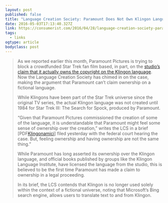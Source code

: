 ```yaml
---
layout: post 
published: false 
title: "Language Creation Society: Paramount Does Not Own Klingon Language – Consumerist" 
date: 2016-05-03T17:13:40.327Z 
link: https://consumerist.com/2016/04/28/language-creation-society-paramount-does-not-own-klingon-language/ 
tags:
  - links
ogtype: article 
bodyclass: post 
---
```


> As we reported earlier this month, Paramount Pictures is trying to block a crowdfunded Star Trek fan film based, in part, on the [studio’s claim that it actually owns the copyright on the Klingon language](https://consumerist.com/2016/04/14/is-the-klingon-language-protected-by-copyright-paramount-thinks-so/). Now the Language Creation Society has chimed in on the case, making the argument that Paramount can’t claim ownership on a fictional language.
> 
> While Klingons have been part of the Star Trek universe since the original TV series, the actual Klingon language was not created until 1984 for Star Trek III: The Search for Spock, produced by Paramount.
> 
> “Given that Paramount Pictures commissioned the creation of some of the language, it is understandable that Paramount might feel some sense of ownership over the creation,” writes the LCS in a brief [PDF[Klingonamici](https://consumermediallc.files.wordpress.com/2016/04/klingonamici.pdf)] filed yesterday with the federal court hearing the case. But, feeling ownership and having ownership are not the same thing.”
> 
> While Paramount has long asserted its ownership over the Klingon language, and official books published by groups like the Klingon Language Institute, have licensed the language from the studio, this is believed to be the first time Paramount has made a claim to ownership in a legal proceeding.
> 
> In its brief, the LCS contends that Klingon is no longer used solely within the context of a fictional universe, noting that Microsoft’s Bing search engine, allows users to translate text to and from Klingon.
